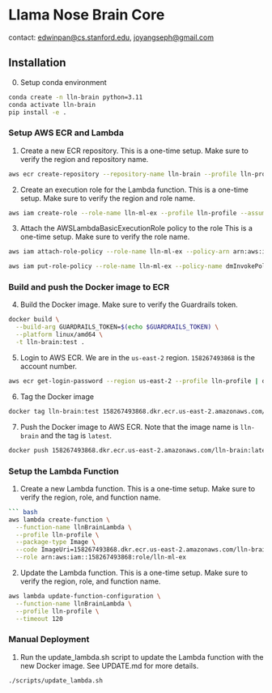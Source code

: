 # Llama Nose Brain Core

contact: edwinpan@cs.stanford.edu, joyangseph@gmail.com

## Installation
0. Setup conda environment
```bash
conda create -n lln-brain python=3.11
conda activate lln-brain
pip install -e .
```

### Setup AWS ECR and Lambda
1. Create a new ECR repository. This is a one-time setup. Make sure to verify the region and repository name. 
```bash
aws ecr create-repository --repository-name lln-brain --profile lln-profile --region us-east-2 --image-scanning-configuration scanOnPush=true --image-tag-mutability MUTABLE
```

2. Create an execution role for the Lambda function. 
This is a one-time setup. Make sure to verify the region and role name.
```bash
aws iam create-role --role-name lln-ml-ex --profile lln-profile --assume-role-policy-document file://policies/trust-policy.json
```

3. Attach the AWSLambdaBasicExecutionRole policy to the role
This is a one-time setup. Make sure to verify the role name.
```bash
aws iam attach-role-policy --role-name lln-ml-ex --policy-arn arn:aws:iam::aws:policy/service-role/AWSLambdaBasicExecutionRole --profile lln-profile
```
```bash
aws iam put-role-policy --role-name lln-ml-ex --policy-name dmInvokePolicy --policy-document file://policies/dm-policy.json
```

### Build and push the Docker image to ECR
4. Build the Docker image. Make sure to verify the Guardrails token.
```bash
docker build \
  --build-arg GUARDRAILS_TOKEN=$(echo $GUARDRAILS_TOKEN) \
  --platform linux/amd64 \
  -t lln-brain:test .
```

5. Login to AWS ECR. We are in the `us-east-2` region. `158267493868` is the account number.
```bash
aws ecr get-login-password --region us-east-2 --profile lln-profile | docker login --username AWS --password-stdin 158267493868.dkr.ecr.us-east-2.amazonaws.com
```

6. Tag the Docker image
```bash
docker tag lln-brain:test 158267493868.dkr.ecr.us-east-2.amazonaws.com/lln-brain:latest
```

7. Push the Docker image to AWS ECR. Note that the image name is `lln-brain` and the tag is `latest`.
```bash
docker push 158267493868.dkr.ecr.us-east-2.amazonaws.com/lln-brain:latest
```

### Setup the Lambda Function
1. Create a new Lambda function.
This is a one-time setup. Make sure to verify the region, role, and function name.
```bash
``` bash
aws lambda create-function \
  --function-name llnBrainLambda \
  --profile lln-profile \
  --package-type Image \
  --code ImageUri=158267493868.dkr.ecr.us-east-2.amazonaws.com/lln-brain:latest \
  --role arn:aws:iam::158267493868:role/lln-ml-ex
```

2. Update the Lambda function.
This is a one-time setup. Make sure to verify the region, role, and function name.
```bash
aws lambda update-function-configuration \
  --function-name llnBrainLambda \
  --profile lln-profile \
  --timeout 120
```

### Manual Deployment
1. Run the update_lambda.sh script to update the Lambda function with the new Docker image. See UPDATE.md for more details.
```bash
./scripts/update_lambda.sh
```